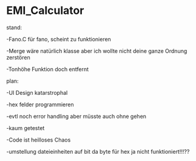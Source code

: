 # EMI_Calculator
stand:

-Fano.C für fano, scheint zu funktionieren

-Merge wäre natürlich klasse aber ich wollte nicht deine ganze Ordnung zerstören

-Tonhöhe Funktion doch entfernt


plan:

-UI Design katarstrophal

-hex felder programmieren

-evtl noch error handling aber müsste auch ohne gehen

-kaum getestet

-Code ist heilloses Chaos

-umstellung dateieinheiten auf bit da byte für hex ja nicht funktioniert!!!??


